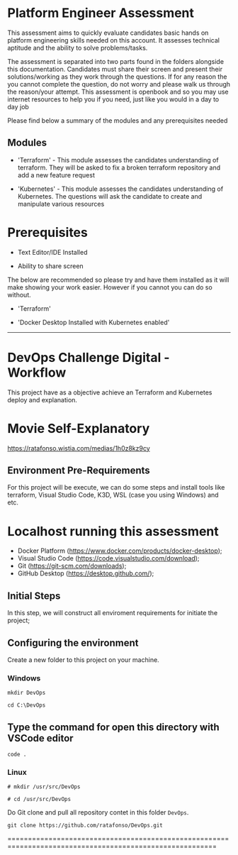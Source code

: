 # Platform Engineer Assessment
This assessment aims to quickly evaluate candidates basic hands on platform engineering skills needed on this account. It assesses technical aptitude and the ability to solve problems/tasks.

The assessment is separated into two parts found in the folders alongside this documentation. Candidates must share their screen and present their solutions/working as they work through the questions. If for any reason the you cannot complete the question, do not worry and please walk us through the reason/your attempt. This assessment is openbook and so you may use internet resources to help you if you need, just like you would in a day to day job

Please find below a summary of the modules and any prerequisites needed

## Modules

* 'Terraform' - This module assesses the candidates understanding of terraform. They will be asked to fix a broken terraform repository and add a new feature request

* 'Kubernetes' - This module assesses the candidates understanding of Kubernetes. The questions will ask the candidate to create and manipulate various resources

# Prerequisites

*  Text Editor/IDE Installed

*  Ability to share screen

The below are recommended so please try and have them installed as it will make showing your work easier. However if you cannot you can do so without.

* 'Terraform'
 
* 'Docker Desktop Installed with Kubernetes enabled'

--------------------------------------------------------

# DevOps Challenge Digital - Workflow

This project have as a objective achieve an Terraform and Kubernetes deploy and explanation.

# Movie Self-Explanatory

<https://ratafonso.wistia.com/medias/1h0z8kz9cy>

## Environment Pre-Requirements

For this project will be execute, we can do some steps and install tools like terraform, Visual Studio Code, K3D, WSL (case you using Windows) and etc.

# Localhost running this assessment

- Docker Platform (<https://www.docker.com/products/docker-desktop>);
- Visual Studio Code (<https://code.visualstudio.com/download>);
- Git (<https://git-scm.com/downloads>);
- GitHub Desktop (<https://desktop.github.com/>);

## Initial Steps

In this step, we will construct all enviroment requirements for initiate the project;

## Configuring the environment

Create a new folder to this project on your machine.

### Windows

```mkdir DevOps```

```cd C:\DevOps```

## Type the command for open this directory with VSCode editor

```code .```

### Linux

```# mkdir /usr/src/DevOps```

```# cd /usr/src/DevOps```

Do Git clone and pull all repository contet in this folder ```DevOps```.

```git clone https://github.com/ratafonso/DevOps.git```

=========================================================================================================

#

